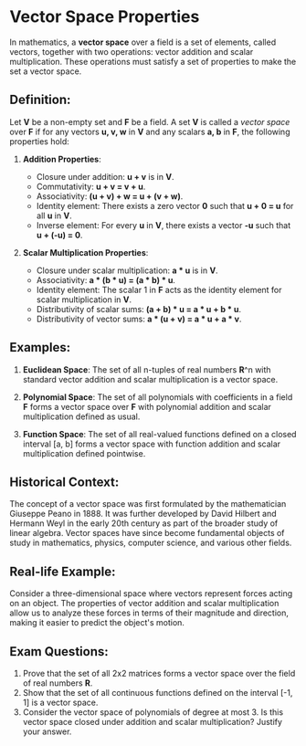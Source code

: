 # Vector Space Properties

In mathematics, a **vector space** over a field is a set of elements, called vectors, together with two operations: vector addition and scalar multiplication. These operations must satisfy a set of properties to make the set a vector space.

## Definition:

Let **V** be a non-empty set and **F** be a field. A set **V** is called a *vector space* over **F** if for any vectors **u, v, w** in **V** and any scalars **a, b** in **F**, the following properties hold:

1. **Addition Properties**:
   - Closure under addition: **u + v** is in **V**.
   - Commutativity: **u + v = v + u**.
   - Associativity: **(u + v) + w = u + (v + w)**.
   - Identity element: There exists a zero vector **0** such that **u + 0 = u** for all **u** in **V**.
   - Inverse element: For every **u** in **V**, there exists a vector **-u** such that **u + (-u) = 0**.

2. **Scalar Multiplication Properties**:
   - Closure under scalar multiplication: **a * u** is in **V**.
   - Associativity: **a * (b * u) = (a * b) * u**.
   - Identity element: The scalar 1 in **F** acts as the identity element for scalar multiplication in **V**.
   - Distributivity of scalar sums: **(a + b) * u = a * u + b * u**.
   - Distributivity of vector sums: **a * (u + v) = a * u + a * v**.

## Examples:

1. **Euclidean Space**: The set of all n-tuples of real numbers **R**^n with standard vector addition and scalar multiplication is a vector space.

2. **Polynomial Space**: The set of all polynomials with coefficients in a field **F** forms a vector space over **F** with polynomial addition and scalar multiplication defined as usual.

3. **Function Space**: The set of all real-valued functions defined on a closed interval [a, b] forms a vector space with function addition and scalar multiplication defined pointwise.

## Historical Context:

The concept of a vector space was first formulated by the mathematician Giuseppe Peano in 1888. It was further developed by David Hilbert and Hermann Weyl in the early 20th century as part of the broader study of linear algebra. Vector spaces have since become fundamental objects of study in mathematics, physics, computer science, and various other fields.

## Real-life Example:

Consider a three-dimensional space where vectors represent forces acting on an object. The properties of vector addition and scalar multiplication allow us to analyze these forces in terms of their magnitude and direction, making it easier to predict the object's motion.

## Exam Questions:

1. Prove that the set of all 2x2 matrices forms a vector space over the field of real numbers **R**.
2. Show that the set of all continuous functions defined on the interval [-1, 1] is a vector space.
3. Consider the vector space of polynomials of degree at most 3. Is this vector space closed under addition and scalar multiplication? Justify your answer.
